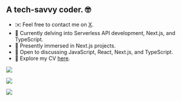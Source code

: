 ## A tech-savvy coder. 🤓

- ✉️ Feel free to contact me on [X](https://x.com/saadfarhan547).
- 🧠 Currently delving into Serverless API development, Next.js, and TypeScript.
- 🔭 Presently immersed in Next.js projects.
- 💬 Open to discussing JavaScript, React, Next.js, and TypeScript.
- 💼 Explore my CV [here](https://www.canva.com/design/DAFb3337tIA/nh3rOWE5EiM7U2QB5yQK5A/edit).

<a href="https://www.github.com/codeaye" target="_blank" rel="noreferrer"><img
src="https://img.shields.io/github/followers/saadfrhan?logo=github&style=for-the-badge&color=0891b2&labelColor=1c1917" /></a>

<a href="https://x.com/saadfarhan547" target="_blank" rel="noreferrer"><img src="https://img.shields.io/twitter/follow/saadfarhan547?logo=x&style=for-the-badge&color=0891b2&labelColor=1c1917"/></a>

![](https://komarev.com/ghpvc/?username=saadfrhan)
